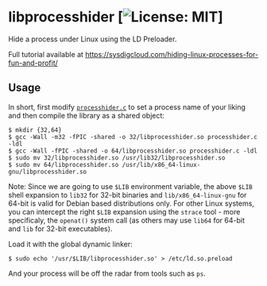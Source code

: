 # libprocesshider [![License: MIT](https://img.shields.io/badge/License-MIT-blue.svg)]


Hide a process under Linux using the LD Preloader.

Full tutorial available at https://sysdigcloud.com/hiding-linux-processes-for-fun-and-profit/

## Usage

In short, first modify [`processhider.c`](https://github.com/artikrh/libprocesshider/blob/master/processhider.c#L9) to set a process name of your liking and then compile the library as a shared object:

```
$ mkdir {32,64}
$ gcc -Wall -m32 -fPIC -shared -o 32/libprocesshider.so processhider.c -ldl
$ gcc -Wall -fPIC -shared -o 64/libprocesshider.so processhider.c -ldl
$ sudo mv 32/libprocesshider.so /usr/lib32/libprocesshider.so
$ sudo mv 64/libprocesshider.so /usr/lib/x86_64-linux-gnu/libprocesshider.so
```

Note: Since we are going to use `$LIB` environment variable, the above `$LIB` shell expansion to `lib32` for 32-bit binaries and `lib/x86_64-linux-gnu` for 64-bit is valid for Debian based distributions only. For other Linux systems, you can intercept the right `$LIB` expansion using the `strace` tool - more specificaly, the `openat()` system call (as others may use `lib64` for 64-bit and `lib` for 32-bit executables).

Load it with the global dynamic linker:

```
$ sudo echo '/usr/$LIB/libprocesshider.so' > /etc/ld.so.preload
```

And your process will be off the radar from tools such as `ps`.
